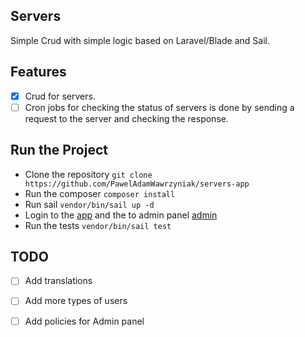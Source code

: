 ## Servers

Simple Crud with simple logic based on Laravel/Blade and Sail.

## Features
- [x] Crud for servers.
- [ ] Cron jobs for checking the status of servers is done by sending a request to the server and checking the response.

## Run the Project

- Clone the repository `git clone https://github.com/PawelAdamWawrzyniak/servers-app`
- Run the composer `composer install`
- Run sail `vendor/bin/sail up -d`
- Login to the [app](http://localhost) and the to admin panel [admin](http://localhost/admin)
- Run the tests `vendor/bin/sail test`

## TODO 
- [ ] Add translations
- [ ] Add more types of users 
- [ ] Add policies for Admin panel

